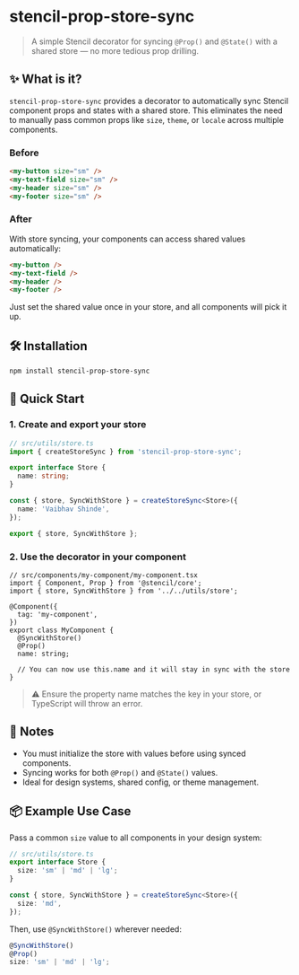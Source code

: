 # stencil-prop-store-sync

> A simple Stencil decorator for syncing `@Prop()` and `@State()` with a shared store — no more tedious prop drilling.

## ✨ What is it?

`stencil-prop-store-sync` provides a decorator to automatically sync Stencil component props and states with a shared store. This eliminates the need to manually pass common props like `size`, `theme`, or `locale` across multiple components.

### Before

```html
<my-button size="sm" />
<my-text-field size="sm" />
<my-header size="sm" />
<my-footer size="sm" />
```

### After

With store syncing, your components can access shared values automatically:

```html
<my-button />
<my-text-field />
<my-header />
<my-footer />
```

Just set the shared value once in your store, and all components will pick it up.

## 🛠️ Installation

```bash
npm install stencil-prop-store-sync
```

## 🚀 Quick Start

### 1. Create and export your store

```ts
// src/utils/store.ts
import { createStoreSync } from 'stencil-prop-store-sync';

export interface Store {
  name: string;
}

const { store, SyncWithStore } = createStoreSync<Store>({
  name: 'Vaibhav Shinde',
});

export { store, SyncWithStore };
```

### 2. Use the decorator in your component

```tsx
// src/components/my-component/my-component.tsx
import { Component, Prop } from '@stencil/core';
import { store, SyncWithStore } from '../../utils/store';

@Component({
  tag: 'my-component',
})
export class MyComponent {
  @SyncWithStore()
  @Prop()
  name: string;

  // You can now use this.name and it will stay in sync with the store
}
```

> ⚠️ Ensure the property name matches the key in your store, or TypeScript will throw an error.

## 📌 Notes

* You must initialize the store with values before using synced components.
* Syncing works for both `@Prop()` and `@State()` values.
* Ideal for design systems, shared config, or theme management.

## 📦 Example Use Case

Pass a common `size` value to all components in your design system:

```ts
// src/utils/store.ts
export interface Store {
  size: 'sm' | 'md' | 'lg';
}

const { store, SyncWithStore } = createStoreSync<Store>({
  size: 'md',
});
```

Then, use `@SyncWithStore()` wherever needed:

```ts
@SyncWithStore()
@Prop()
size: 'sm' | 'md' | 'lg';
```
